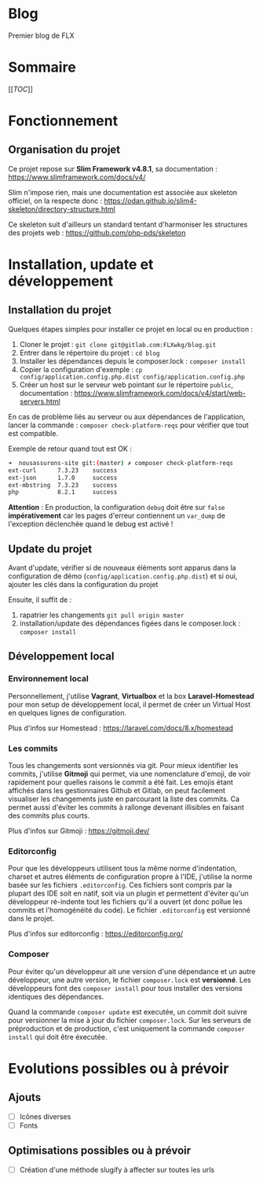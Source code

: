 # Blog

Premier blog de FLX

# Sommaire

[[_TOC_]]

# Fonctionnement

## Organisation du projet

Ce projet repose sur **Slim Framework v4.8.1**, sa documentation : https://www.slimframework.com/docs/v4/

Slim n'impose rien, mais une documentation est associée aux skeleton officiel, on la respecte donc :
https://odan.github.io/slim4-skeleton/directory-structure.html

Ce skeleton suit d'ailleurs un standard tentant d'harmoniser les structures des projets web :
https://github.com/php-pds/skeleton

# Installation, update et développement

## Installation du projet

Quelques étapes simples pour installer ce projet en local ou en production : 

1. Cloner le projet : `git clone git@gitlab.com:FLXwkg/blog.git`
2. Entrer dans le répertoire du projet : `cd blog`
3. Installer les dépendances depuis le composer.lock : `composer install`
4. Copier la configuration d'exemple : `cp config/application.config.php.dist config/application.config.php`
5. Créer un host sur le serveur web pointant sur le répertoire `public`, documentation : https://www.slimframework.com/docs/v4/start/web-servers.html  

En cas de problème liés au serveur ou aux dépendances de l'application, lancer la commande : 
`composer check-platform-reqs` pour vérifier que tout est compatible.

Exemple de retour quand tout est OK :

```bash
➜  nousassurons-site git:(master) ✗ composer check-platform-reqs
ext-curl      7.3.23    success
ext-json      1.7.0     success
ext-mbstring  7.3.23    success
php           8.2.1     success
```

**Attention** : En production, la configuration `debug` doit être sur `false` **impérativement** car les pages d'erreur contiennent un `var_dump` de l'exception déclenchée quand le debug est activé !

## Update du projet

Avant d'update, vérifier si de nouveaux éléments sont apparus dans la configuration de démo
(`config/application.config.php.dist`) et si oui, ajouter les clés dans la configuration du projet

Ensuite, il suffit de : 

1. rapatrier les changements `git pull origin master`
2. installation/update des dépendances figées dans le composer.lock : `composer install`




## Développement local

### Environnement local

Personnellement, j'utilise **Vagrant**, **Virtualbox** et la box **Laravel-Homestead** pour mon setup
de développement local, il permet de créer un Virtual Host en quelques lignes de configuration.

Plus d'infos sur Homestead : https://laravel.com/docs/8.x/homestead

### Les commits

Tous les changements sont versionnés via git. Pour mieux identifier les commits, 
j'utilise **Gitmoji** qui permet, via une nomenclature d'emoji, de voir rapidement pour quelles raisons le commit a été fait.
Les emojis étant affichés dans les gestionnaires Github et Gitlab, on peut facilement visualiser les changements juste en parcourant la liste des commits.
Ca permet aussi  d'éviter les commits à rallonge devenant illisibles en faisant des commits plus courts.

Plus d'infos sur Gitmoji : https://gitmoji.dev/

### Editorconfig

Pour que les développeurs utilisent tous la même norme d'indentation, charset et autres éléments de configuration propre à l'IDE, 
j'utilise la norme basée sur les fichiers `.editorconfig`. Ces fichiers sont compris par la plupart des IDE soit en natif, soit via un plugin et 
permettent d'éviter qu'un développeur ré-indente tout les fichiers qu'il a ouvert (et donc pollue les commits et l'homogénéité du code).
Le fichier `.editorconfig` est versionné dans le projet.

Plus d'infos sur editorconfig : https://editorconfig.org/

### Composer

Pour éviter qu'un développeur ait une version d'une dépendance et un autre développeur, une autre version, le fichier `composer.lock` est **versionné**.
Les développeurs font des `composer install` pour tous installer des versions identiques des dépendances.

Quand la commande `composer update` est executée, un commit doit suivre pour versionner la mise à jour du fichier `composer.lock`.
Sur les serveurs de préproduction et de production, c'est uniquement la commande `composer install` qui doit être éxecutée.

# Evolutions possibles ou à prévoir

## Ajouts

- [ ] Icônes diverses
- [ ] Fonts

## Optimisations possibles ou à prévoir

- [ ] Création d'une méthode slugify à affecter sur toutes les urls